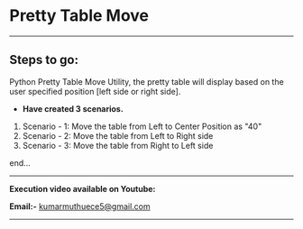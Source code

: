 # Pretty Table Move
***
## **Steps to go:**

Python Pretty Table Move Utility, the pretty table will display based on the user 
specified position [left side or right side].
* **Have created 3 scenarios.**

1. Scenario - 1: Move the table from Left to Center Position as "40"
2. Scenario - 2: Move the table from Left to Right side
3. Scenario - 3: Move the table from Right to Left side

end...
***

**Execution video available on Youtube:** 

**Email:-** kumarmuthuece5@gmail.com

***
